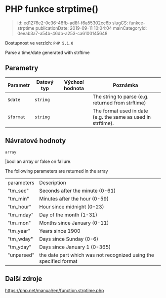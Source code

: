 PHP funkce strptime()
================================

> id: ed1276e2-0c36-48fb-ad8f-f6a55302cc6b
> slugCS: funkce-strptime
> publicationDate: 2019-09-11 10:04:04
> mainCategoryId: 0eeab3a7-a54b-46db-a253-ca6100145648

Dostupnost ve verzích: `PHP 5.1.0`

Parse a time/date generated with <function>strftime</function>


Parametry
--------------

| Parametr | Datový typ | Výchozí hodnota | Poznámka |
|-----|-----|-----|-----|
| `$date` | `string` |  | The string to parse (e.g. returned from strftime) |
| `$format` | `string` |  | The format used in date (e.g. the same as used in strftime). |


Návratové hodnoty
----------------

`array`

|bool an array or false on failure.
</p>
<p>
<table>
The following parameters are returned in the array
<tr valign="top">
<td>parameters</td>
<td>Description</td>
</tr>
<tr valign="top">
<td>"tm_sec"</td>
<td>Seconds after the minute (0-61)</td>
</tr>
<tr valign="top">
<td>"tm_min"</td>
<td>Minutes after the hour (0-59)</td>
</tr>
<tr valign="top">
<td>"tm_hour"</td>
<td>Hour since midnight (0-23)</td>
</tr>
<tr valign="top">
<td>"tm_mday"</td>
<td>Day of the month (1-31)</td>
</tr>
<tr valign="top">
<td>"tm_mon"</td>
<td>Months since January (0-11)</td>
</tr>
<tr valign="top">
<td>"tm_year"</td>
<td>Years since 1900</td>
</tr>
<tr valign="top">
<td>"tm_wday"</td>
<td>Days since Sunday (0-6)</td>
</tr>
<tr valign="top">
<td>"tm_yday"</td>
<td>Days since January 1 (0-365)</td>
</tr>
<tr valign="top">
<td>"unparsed"</td>
<td>the date part which was not
recognized using the specified format</td>
</tr>
</table>

Další zdroje
------------

https://php.net/manual/en/function.strptime.php
